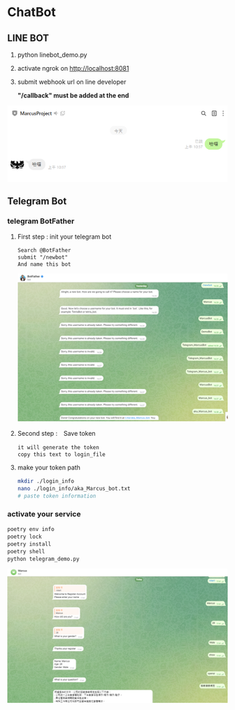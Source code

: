 # ChatBot

## LINE BOT

1. python linebot_demo.py
2. activate ngrok on <http://localhost:8081>
3. submit webhook url on line developer

    **"/callback" must be added at the end**

![image](./readme_src/linebot_demo.png)

## Telegram Bot

### telegram BotFather

1. First step : init your telegram bot

    ```text
    Search @BotFather
    submit "/newbot"
    And name this bot
    ```

    ![image info](./readme_src/telegram_init.png)

2. Second step :　Save token

    ```plain_text
    it will generate the token
    copy this text to login_file
    ```

3. make your token path

    ```bash
    mkdir ./login_info
    nano ./login_info/aka_Marcus_bot.txt
    # paste token information
    ```

### activate your service

```bash
poetry env info
poetry lock
poetry install
poetry shell
python telegram_demo.py
```

![image](./readme_src/telegram_output.png)
